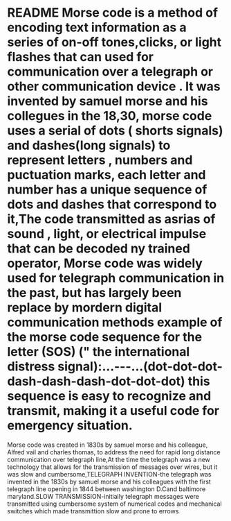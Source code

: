 # README Morse code is a method of encoding text information as a series of on-off tones,clicks, or light flashes that can used for communication over a telegraph or  other communication device . It was invented by samuel morse and his collegues in the 18,30, morse code uses a serial of dots ( shorts signals) and dashes(long signals) to represent letters , numbers and puctuation marks, each letter and number has a unique sequence of dots and dashes that correspond to it,The code transmitted  as asrias of sound , light, or electrical impulse that can be decoded ny trained operator, Morse  code  was  widely used for telegraph communication in the past, but has largely been replace by mordern digital communication methods example of the morse code sequence for the letter (SOS) (" the international distress signal):...---...(dot-dot-dot-dash-dash-dash-dot-dot-dot) this sequence is easy to recognize and transmit, making it a useful code for emergency situation.
Morse code was created in 1830s by samuel morse and his colleague, Alfred vail and charles thomas, to address   the need for rapid long distance communication over telegraph line,At the time the telegraph  was a new technology that allows for the transmission of messages over wires, but it was slow and cumbersome,TELEGRAPH INVENTION-the telegraph was invented in the 1830s by samuel morse and his colleagues with the first telegraph line opening in 1844 between washington D.Cand baltimore maryland.SLOW TRANSMISSION-initially telegraph messages were transmitted using cumbersome system of numerical codes and mechanical switches which made transmittion slow and prone to errows
